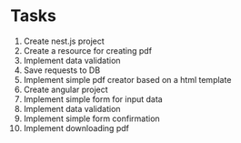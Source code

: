 # Tasks
1. Create nest.js project
2. Create a resource for creating pdf
3. Implement data validation
4. Save requests to DB
5. Implement simple pdf creator based on a html template
6. Create angular project
7. Implement simple form for input data
8. Implement data validation
9. Implement simple form confirmation
10. Implement downloading pdf
